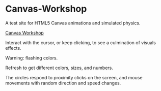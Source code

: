# Canvas-Workshop

A test site for HTML5 Canvas animations and simulated physics.

<a href="https://canvas-workshop.pages.dev/">Canvas Workshop</a>

Interact with the cursor, or keep clicking, to see a culmination of visuals effects. 

Warning: flashing colors.

Refresh to get different colors, sizes, and numbers.

The circles respond to proximity clicks on the screen, and mouse movements with random direction and speed changes.


